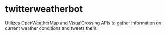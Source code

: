 # twitterweatherbot
Utilizes OpenWeatherMap and VisualCrossing APIs to gather information on current weather conditions and tweets them.

